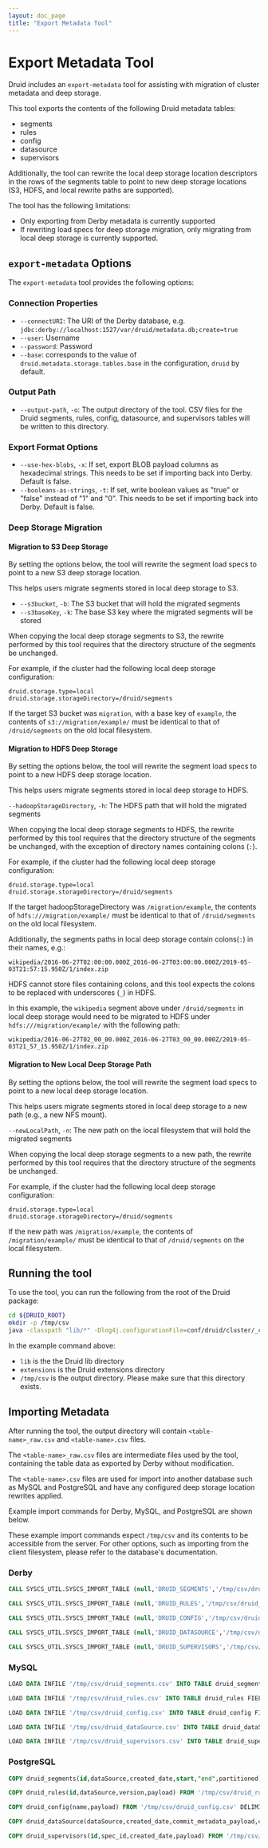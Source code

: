 ```yaml
---
layout: doc_page
title: "Export Metadata Tool"
---
```


<!--
  ~ Licensed to the Apache Software Foundation (ASF) under one
  ~ or more contributor license agreements.  See the NOTICE file
  ~ distributed with this work for additional information
  ~ regarding copyright ownership.  The ASF licenses this file
  ~ to you under the Apache License, Version 2.0 (the
  ~ "License"); you may not use this file except in compliance
  ~ with the License.  You may obtain a copy of the License at
  ~
  ~   http://www.apache.org/licenses/LICENSE-2.0
  ~
  ~ Unless required by applicable law or agreed to in writing,
  ~ software distributed under the License is distributed on an
  ~ "AS IS" BASIS, WITHOUT WARRANTIES OR CONDITIONS OF ANY
  ~ KIND, either express or implied.  See the License for the
  ~ specific language governing permissions and limitations
  ~ under the License.
  -->

# Export Metadata Tool

Druid includes an `export-metadata` tool for assisting with migration of cluster metadata and deep storage.

This tool exports the contents of the following Druid metadata tables:

- segments
- rules
- config
- datasource
- supervisors

Additionally, the tool can rewrite the local deep storage location descriptors in the rows of the segments table 
to point to new deep storage locations (S3, HDFS, and local rewrite paths are supported).

The tool has the following limitations:

- Only exporting from Derby metadata is currently supported
- If rewriting load specs for deep storage migration, only migrating from local deep storage is currently supported.

## `export-metadata` Options

The `export-metadata` tool provides the following options:

### Connection Properties

- `--connectURI`: The URI of the Derby database, e.g. `jdbc:derby://localhost:1527/var/druid/metadata.db;create=true`
- `--user`: Username
- `--password`: Password
- `--base`: corresponds to the value of `druid.metadata.storage.tables.base` in the configuration, `druid` by default.

### Output Path

- `--output-path`, `-o`: The output directory of the tool. CSV files for the Druid segments, rules, config, datasource, and supervisors tables will be written to this directory.

### Export Format Options

- `--use-hex-blobs`, `-x`: If set, export BLOB payload columns as hexadecimal strings. This needs to be set if importing back into Derby. Default is false.
- `--booleans-as-strings`, `-t`: If set, write boolean values as "true" or "false" instead of "1" and "0". This needs to be set if importing back into Derby. Default is false.

### Deep Storage Migration

#### Migration to S3 Deep Storage

By setting the options below, the tool will rewrite the segment load specs to point to a new S3 deep storage location.

This helps users migrate segments stored in local deep storage to S3.

- `--s3bucket`, `-b`: The S3 bucket that will hold the migrated segments
- `--s3baseKey`, `-k`: The base S3 key where the migrated segments will be stored

When copying the local deep storage segments to S3, the rewrite performed by this tool requires that the directory structure of the segments be unchanged.

For example, if the cluster had the following local deep storage configuration:

```
druid.storage.type=local
druid.storage.storageDirectory=/druid/segments
```

If the target S3 bucket was `migration`, with a base key of `example`, the contents of `s3://migration/example/` must be identical to that of `/druid/segments` on the old local filesystem.

#### Migration to HDFS Deep Storage

By setting the options below, the tool will rewrite the segment load specs to point to a new HDFS deep storage location.

This helps users migrate segments stored in local deep storage to HDFS.

`--hadoopStorageDirectory`, `-h`: The HDFS path that will hold the migrated segments

When copying the local deep storage segments to HDFS, the rewrite performed by this tool requires that the directory structure of the segments be unchanged, with the exception of directory names containing colons (`:`).

For example, if the cluster had the following local deep storage configuration:

```
druid.storage.type=local
druid.storage.storageDirectory=/druid/segments
```

If the target hadoopStorageDirectory was `/migration/example`, the contents of `hdfs:///migration/example/` must be identical to that of `/druid/segments` on the old local filesystem.

Additionally, the segments paths in local deep storage contain colons(`:`) in their names, e.g.:

`wikipedia/2016-06-27T02:00:00.000Z_2016-06-27T03:00:00.000Z/2019-05-03T21:57:15.950Z/1/index.zip`

HDFS cannot store files containing colons, and this tool expects the colons to be replaced with underscores (`_`) in HDFS.

In this example, the `wikipedia` segment above under `/druid/segments` in local deep storage would need to be migrated to HDFS under `hdfs:///migration/example/` with the following path:

`wikipedia/2016-06-27T02_00_00.000Z_2016-06-27T03_00_00.000Z/2019-05-03T21_57_15.950Z/1/index.zip`

#### Migration to New Local Deep Storage Path

By setting the options below, the tool will rewrite the segment load specs to point to a new local deep storage location.

This helps users migrate segments stored in local deep storage to a new path (e.g., a new NFS mount).

`--newLocalPath`, `-n`: The new path on the local filesystem that will hold the migrated segments

When copying the local deep storage segments to a new path, the rewrite performed by this tool requires that the directory structure of the segments be unchanged.

For example, if the cluster had the following local deep storage configuration:

```
druid.storage.type=local
druid.storage.storageDirectory=/druid/segments
```

If the new path  was `/migration/example`, the contents of `/migration/example/` must be identical to that of `/druid/segments` on the local filesystem.

## Running the tool

To use the tool, you can run the following from the root of the Druid package:

```bash
cd ${DRUID_ROOT}
mkdir -p /tmp/csv
java -classpath "lib/*" -Dlog4j.configurationFile=conf/druid/cluster/_common/log4j2.xml -Ddruid.extensions.directory="extensions" -Ddruid.extensions.loadList=[] org.apache.druid.cli.Main tools export-metadata --connectURI "jdbc:derby://localhost:1527/var/druid/metadata.db;" -o /tmp/csv
```

In the example command above:

- `lib` is the the Druid lib directory
- `extensions` is the Druid extensions directory
- `/tmp/csv` is the output directory. Please make sure that this directory exists.

## Importing Metadata

After running the tool, the output directory will contain `<table-name>_raw.csv` and `<table-name>.csv` files.

The `<table-name>_raw.csv` files are intermediate files used by the tool, containing the table data as exported by Derby without modification.

The `<table-name>.csv` files are used for import into another database such as MySQL and PostgreSQL and have any configured deep storage location rewrites applied.

Example import commands for Derby, MySQL, and PostgreSQL are shown below.

These example import commands expect `/tmp/csv` and its contents to be accessible from the server. For other options, such as importing from the client filesystem, please refer to the database's documentation.

### Derby

```sql
CALL SYSCS_UTIL.SYSCS_IMPORT_TABLE (null,'DRUID_SEGMENTS','/tmp/csv/druid_segments.csv',',','"',null,0);

CALL SYSCS_UTIL.SYSCS_IMPORT_TABLE (null,'DRUID_RULES','/tmp/csv/druid_rules.csv',',','"',null,0);

CALL SYSCS_UTIL.SYSCS_IMPORT_TABLE (null,'DRUID_CONFIG','/tmp/csv/druid_config.csv',',','"',null,0);

CALL SYSCS_UTIL.SYSCS_IMPORT_TABLE (null,'DRUID_DATASOURCE','/tmp/csv/druid_dataSource.csv',',','"',null,0);

CALL SYSCS_UTIL.SYSCS_IMPORT_TABLE (null,'DRUID_SUPERVISORS','/tmp/csv/druid_supervisors.csv',',','"',null,0);
```

### MySQL

```sql
LOAD DATA INFILE '/tmp/csv/druid_segments.csv' INTO TABLE druid_segments FIELDS TERMINATED BY ',' OPTIONALLY ENCLOSED BY '\"' (id,dataSource,created_date,start,end,partitioned,version,used,payload); SHOW WARNINGS;

LOAD DATA INFILE '/tmp/csv/druid_rules.csv' INTO TABLE druid_rules FIELDS TERMINATED BY ',' OPTIONALLY ENCLOSED BY '\"' (id,dataSource,version,payload); SHOW WARNINGS;

LOAD DATA INFILE '/tmp/csv/druid_config.csv' INTO TABLE druid_config FIELDS TERMINATED BY ',' OPTIONALLY ENCLOSED BY '\"' (name,payload); SHOW WARNINGS;

LOAD DATA INFILE '/tmp/csv/druid_dataSource.csv' INTO TABLE druid_dataSource FIELDS TERMINATED BY ',' OPTIONALLY ENCLOSED BY '\"' (dataSource,created_date,commit_metadata_payload,commit_metadata_sha1); SHOW WARNINGS;

LOAD DATA INFILE '/tmp/csv/druid_supervisors.csv' INTO TABLE druid_supervisors FIELDS TERMINATED BY ',' OPTIONALLY ENCLOSED BY '\"' (id,spec_id,created_date,payload); SHOW WARNINGS;
```

### PostgreSQL

```sql
COPY druid_segments(id,dataSource,created_date,start,"end",partitioned,version,used,payload) FROM '/tmp/csv/druid_segments.csv' DELIMITER ',' CSV;

COPY druid_rules(id,dataSource,version,payload) FROM '/tmp/csv/druid_rules.csv' DELIMITER ',' CSV;

COPY druid_config(name,payload) FROM '/tmp/csv/druid_config.csv' DELIMITER ',' CSV;

COPY druid_dataSource(dataSource,created_date,commit_metadata_payload,commit_metadata_sha1) FROM '/tmp/csv/druid_dataSource.csv' DELIMITER ',' CSV;

COPY druid_supervisors(id,spec_id,created_date,payload) FROM '/tmp/csv/druid_supervisors.csv' DELIMITER ',' CSV;
```